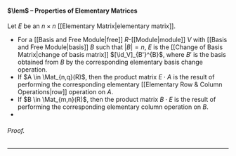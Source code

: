 #### $\lem$ – Properties of Elementary Matrices
Let $E$ be an $n \times n$ [[Elementary Matrix|elementary matrix]]. 
- For a [[Basis and Free Module|free]] $R$-[[Module|module]] $V$ with [[Basis and Free Module|basis]] $B$ such that $|B| = n$, $E$ is the [[Change of Basis Matrix|change of basis matrix]] $[\id_V]_{B'}^{B}$, where $B'$ is the basis obtained from $B$ by the corresponding elementary basis change operation.
- If $A \in \Mat_{n,q}(R)$, then the product matrix $E \cdot A$ is the result of performing the corresponding elementary [[Elementary Row & Column Operations|row]] operation on $A$.
-  If $B \in \Mat_{m,n}(R)$, then the product matrix $B \cdot E$ is the result of performing the corresponding elementary column operation on $B$.
- 
###### *Proof.* 
***